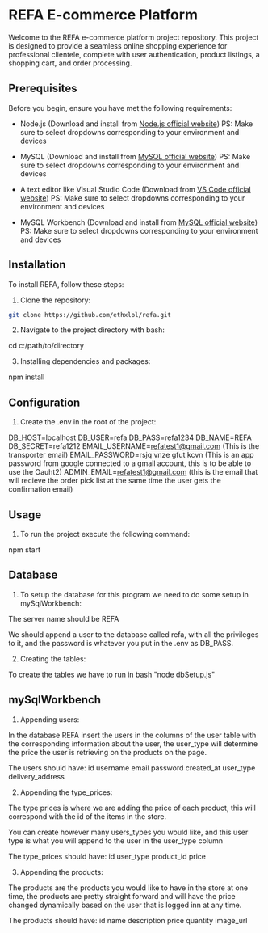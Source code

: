 # REFA E-commerce Platform

Welcome to the REFA e-commerce platform project repository. This project is designed to provide a seamless online shopping experience for professional clientele, complete with user authentication, product listings, a shopping cart, and order processing.

## Prerequisites

Before you begin, ensure you have met the following requirements:

- Node.js (Download and install from [Node.js official website](https://nodejs.org/))
  PS: Make sure to select dropdowns corresponding to your environment and devices

- MySQL (Download and install from [MySQL official website](https://dev.mysql.com/downloads/mysql/))
  PS: Make sure to select dropdowns corresponding to your environment and devices

- A text editor like Visual Studio Code (Download from [VS Code official website](https://code.visualstudio.com/))
  PS: Make sure to select dropdowns corresponding to your environment and devices

- MySQL Workbench (Download and install from [MySQL official website](https://dev.mysql.com/downloads/workbench/))
  PS: Make sure to select dropdowns corresponding to your environment and devices

## Installation

To install REFA, follow these steps:

1. Clone the repository:

```bash
git clone https://github.com/ethxlol/refa.git
```

2. Navigate to the project directory with bash:

cd c:/path/to/directory

3. Installing dependencies and packages:

npm install

## Configuration

1. Create the .env in the root of the project:

DB_HOST=localhost
DB_USER=refa
DB_PASS=refa1234
DB_NAME=REFA
DB_SECRET=refa1212
EMAIL_USERNAME=refatest1@gmail.com (This is the transporter email)
EMAIL_PASSWORD=rsjq vnze gfut kcvn (This is an app password from google connected to a gmail account, this is to be able to use the Oauht2)
ADMIN_EMAIL=refatest1@gmail.com (this is the email that will recieve the order pick list at the same time the user gets the confirmation email)

## Usage

1. To run the project execute the following command:

npm start

## Database

1. To setup the database for this program we need to do some setup in mySqlWorkbench:

The server name should be REFA

We should append a user to the database called refa, with all the privileges to it, and the password is whatever you put in the .env as DB_PASS.

2. Creating the tables:

To create the tables we have to run in bash "node dbSetup.js"

## mySqlWorkbench

1. Appending users:

In the database REFA insert the users in the columns of the user table with the corresponding information about the user, the user_type will determine the price the user is retrieving on the products on the page.

The users should have:
id
username
email
password
created_at
user_type
delivery_address

2. Appending the type_prices:

The type prices is where we are adding the price of each product, this will correspond with the id of the items in the store.

You can create however many users_types you would like, and this user type is what you will append to the user in the user_type column

The type_prices should have:
id
user_type
product_id
price

3. Appending the products:

The products are the products you would like to have in the store at one time, the products are pretty straight forward and will have the price changed dynamically based on the user that is logged inn at any time.

The products should have:
id
name
description
price
quantity
image_url
